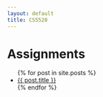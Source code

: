 ```yaml
---
layout: default
title: CS5520
---
```

# Assignments
<ul class="posts">
	  {% for post in site.posts %}
	    <li><a href="/CS5520{{ post.url }}" title="{{ post.title }}">{{ post.title }}</a></li>
	  {% endfor %}
	</ul>
